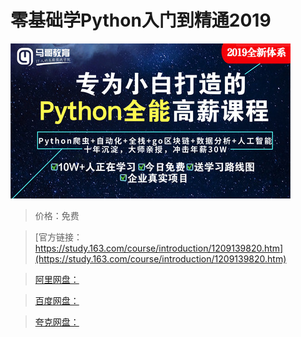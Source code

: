 # 零基础学Python入门到精通2019

![img](../../../assets/study163/free/bfad42183d694327912209e253833997.jpg)

> 价格：免费

> [官方链接：https://study.163.com/course/introduction/1209139820.htm](https://study.163.com/course/introduction/1209139820.htm)

> [阿里网盘：]()

> [百度网盘：]()

> [夸克网盘：]()
